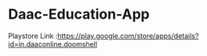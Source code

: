 # Daac-Education-App

Playstore Link :https://play.google.com/store/apps/details?id=in.daaconline.doomshell
